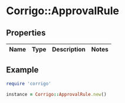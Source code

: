 # Corrigo::ApprovalRule

## Properties

| Name | Type | Description | Notes |
| ---- | ---- | ----------- | ----- |

## Example

```ruby
require 'corrigo'

instance = Corrigo::ApprovalRule.new()
```

